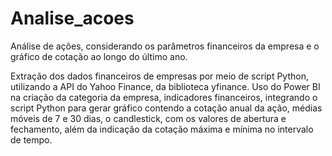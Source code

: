 # Analise_acoes
Análise de ações, considerando os parâmetros financeiros da empresa e o gráfico de cotação ao longo do último ano.

Extração dos dados financeiros de empresas por meio de script Python, utilizando a API do Yahoo Finance, da biblioteca yfinance. Uso do Power BI na criação da categoria da empresa, indicadores financeiros, integrando o script Python para gerar gráfico contendo a cotação anual da ação, médias móveis de 7 e 30 dias, o candlestick, com os valores de abertura e fechamento, além da indicação da cotação máxima e mínima no intervalo de tempo.
